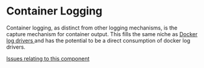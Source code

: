 # Container Logging

Container logging, as distinct from other logging mechanisms, is the capture mechanism for container output. This fills the same niche as [Docker log drivers ](https://docs.docker.com/engine/admin/logging/overview/) and has the potential to be a direct consumption of docker log drivers.

[Issues relating to this component](https://github.com/vmware/vic/labels/component%2Fcontainer-logging)
